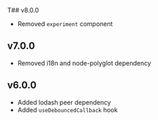 T## v8.0.0
- Removed `experiment` component

## v7.0.0
- Removed i18n and node-polyglot dependency

## v6.0.0
- Added lodash peer dependency
- Added `useDebouncedCallback` hook
